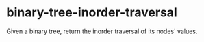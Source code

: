 # binary-tree-inorder-traversal
Given a binary tree, return the inorder traversal of its nodes' values.
